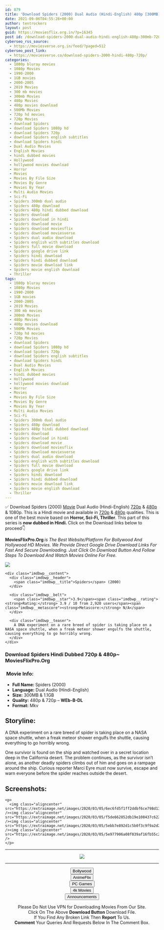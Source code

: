 ```yaml
---
id: 879
title: 'Download Spiders (2000) Dual Audio (Hindi-English) 480p [300MB] || 720p [1.1GB]'
date: 2021-09-06T04:55:28+00:00
author: tentrockers
layout: post
guid: https://moviesflix.org.in/?p=16345
post id: /download-spiders-2000-dual-audio-hindi-english-480p-300mb-720p-1-1gb/
cyberseo_rss_source:
  - https://moviesverse.org.in/feed/?paged=512
cyberseo_post_link:
  - https://moviesverse.co/download-spiders-2000-hindi-480p-720p/
categories:
  - 1080p bluray movies
  - 1080p Movies
  - 1990-2000
  - 1GB movies
  - 2000-2005
  - 2019 Movies
  - 300 mb movies
  - 300mb Movies
  - 480p Movies
  - 480p movies download
  - 500Mb Movies
  - 720p hd movies
  - 720p Movies
  - download Spiders
  - download Spiders 1080p hd
  - download Spiders 720p
  - download Spiders english subtitles
  - download Spiders hindi
  - Dual Audio Movies
  - English Movies
  - hindi dubbed movies
  - Hollywood
  - hollywood movies download
  - Horror
  - Movies
  - Movies By File Size
  - Movies By Genre
  - Movies By Year
  - Multi Audio Movies
  - Sci-Fi
  - Spiders 300mb dual audio
  - Spiders 480p download
  - Spiders 480p hindi dubbed download
  - Spiders download
  - Spiders download in hindi
  - Spiders download movie
  - Spiders download moviesflix
  - Spiders download moviesverse
  - Spiders dual audio download
  - Spiders english with subtitles download
  - Spiders full movie download
  - Spiders google drive link
  - Spiders hindi download
  - Spiders hindi dubbed download
  - Spiders movie download link
  - Spiders movie english download
  - Thriller
tags:
  - 1080p bluray movies
  - 1080p Movies
  - 1990-2000
  - 1GB movies
  - 2000-2005
  - 2019 Movies
  - 300 mb movies
  - 300mb Movies
  - 480p Movies
  - 480p movies download
  - 500Mb Movies
  - 720p hd movies
  - 720p Movies
  - download Spiders
  - download Spiders 1080p hd
  - download Spiders 720p
  - download Spiders english subtitles
  - download Spiders hindi
  - Dual Audio Movies
  - English Movies
  - hindi dubbed movies
  - Hollywood
  - hollywood movies download
  - Horror
  - Movies
  - Movies By File Size
  - Movies By Genre
  - Movies By Year
  - Multi Audio Movies
  - Sci-Fi
  - Spiders 300mb dual audio
  - Spiders 480p download
  - Spiders 480p hindi dubbed download
  - Spiders download
  - Spiders download in hindi
  - Spiders download movie
  - Spiders download moviesflix
  - Spiders download moviesverse
  - Spiders dual audio download
  - Spiders english with subtitles download
  - Spiders full movie download
  - Spiders google drive link
  - Spiders hindi download
  - Spiders hindi dubbed download
  - Spiders movie download link
  - Spiders movie english download
  - Thriller
---
```

<div class="thecontent clearfix">
  <p>
    ✅ Download Spiders (2000) <a href="https://moviesverse.co/category/movies/" data-wpel-link="internal">Movie</a> Dual Audio (Hindi-English) <a href="https://moviesverse.co/720p-movies/" data-wpel-link="internal">720p</a>&nbsp;&&nbsp;<a href="https://moviesverse.co/480p-movies/" data-wpel-link="internal">480p</a> & 1080p. This is a Hindi movie and available in <a href="https://moviesverse.co/720p-movies/" data-wpel-link="internal">720p</a>&nbsp;&&nbsp;<a href="https://moviesverse.co/480p-movies/" data-wpel-link="internal">480p</a> qualities. This is one of the best movie based on <strong>Horror, Sci-Fi, Thriller</strong>. This part of this series is <strong>now dubbed in <span>Hindi.&nbsp;</span></strong><span>Click on the Download links below to proceed👇</span>
  </p>
  
  <p>
    <strong><span>MoviesFlixPro.Org&nbsp;</span></strong><em>is The Best Website/Platform For Bollywood And Hollywood HD Movies. We Provide Direct Google Drive Download Links For Fast And Secure Downloading. Just Click On Download Button And Follow Steps To&nbsp;Download And Watch Movies Online For Free.</em>
  </p>
  
  <div class="imdbwp imdbwp--movie dark">
    <div class="imdbwp__thumb">
      <a class="imdbwp__link" target="_blank" title="Spiders" href="https://www.imdb.com/title/tt0203940/" rel="nofollow external noopener noreferrer" data-wpel-link="external"><img class="imdbwp__img" src="https://m.media-amazon.com/images/M/MV5BN2RmNTkyZTYtOTQwOS00YzY0LTg1MTEtOGVmZGQzMjA4MWMyXkEyXkFqcGdeQXVyMTQxNzMzNDI@._V1_SX300.jpg" /></a>
    </div>
    
    <div class="imdbwp__content">
      <div class="imdbwp__header">
        <span class="imdbwp__title">Spiders</span> (2000)
      </div>
      
      <div class="imdbwp__belt">
        <span class="imdbwp__star">3.9</span><span class="imdbwp__rating"><strong>Rating:</strong> 3.9 / 10 from 2,920 users</span><span class="imdbwp__metascore"><strong>Metascore:</strong> N/A</span>
      </div>
      
      <div class="imdbwp__teaser">
        A DNA experiment on a rare breed of spider is taking place on a NASA space shuttle, when a freak meteor shower engulfs the shuttle, causing everything to go horribly wrong.
      </div>
    </div>
  </div>
  
  <h3>
    <span>Download Spiders Hindi Dubbed 720p & 480p~ MoviesFlixPro.Org</span>
  </h3>
  
  <h3>
    <span>&nbsp;Movie Info:&nbsp;</span>
  </h3>
  
  <ul>
    <li>
      <strong>Full Name: </strong>Spiders (2000)
    </li>
    <li>
      <strong>Language:</strong> Dual Audio (Hindi-English)
    </li>
    <li>
      <strong>Size:</strong> 300MB & 1.1GB
    </li>
    <li>
      <strong>Quality:</strong> 480p & 720p – <span><strong>WEb-B-DL</strong></span>
    </li>
    <li>
      <strong>Format:</strong>&nbsp;Mkv
    </li>
  </ul>
  
  <h2>
    <span>Storyline:</span>
  </h2>
  
  <p>
    A DNA experiment on a rare breed of spider is taking place on a NASA space shuttle, when a freak meteor shower engulfs the shuttle, causing everything to go horribly wrong.
  </p>
  
  <p>
    One survivor is found on the ship and watched over in a secret location deep in the California desert. The problem continues, as the survivor isn’t alone, as another deadly spiders climbs out of him and goes on a rampage around the ship. Curious reporter Marci Eyre must now survive, escape and warn everyone before the spider reaches outside the desert.
  </p>
  
  <div class="summary_text">
    <h2>
      <span>Screenshots:</span>
    </h2>
    
    <p>
      <img class="aligncenter" src="https://extraimage.net/images/2020/03/05/6ec6fd5f1ff2ddbf6ce798d1313369f6.jpg" /><img class="aligncenter" src="https://extraimage.net/images/2020/03/05/f5de662852db19e108437c622be035f2.jpg" /><img class="aligncenter" src="https://extraimage.net/images/2020/03/05/5ebb7e892d1c5b0f3c9f9a2d2dfb1563.jpg" /><img class="aligncenter" src="https://extraimage.net/images/2020/03/05/5e977906a08f039af16fb55c2addce29.jpg" />
    </p>
  </div>
</div>

<center>
  </p> 
  
  <hr />
  
  <p>
    <a href="http://gdrivepro.xyz/join.php" data-wpel-link="external" target="_blank" rel="nofollow external noopener noreferrer"><img src="https://i.imgur.com/FhMdWdW.png" /></a>
  </p>
  
  <hr />
  
  <p>
    <a href="https://dogemovies.xyz" target="_blank" data-wpel-link="external" rel="nofollow external noopener noreferrer"><button class="button button5">Bollywood</button></a><br /> <a href="https://animeflix.in" target="_blank" data-wpel-link="external" rel="nofollow external noopener noreferrer"><button class="button button5">AnimeFlix</button></a><br /> <a href="https://gamesflix.net/" target="_blank" data-wpel-link="external" rel="nofollow external noopener noreferrer"><button class="button button5">PC Games</button></a><br /> <a href="https://uhdmovies.in" target="_blank" data-wpel-link="external" rel="nofollow external noopener noreferrer"><button class="button button5">4k Movies</button></a><br /> <a href="https://moviesverse.co/announcements/" target="_blank" data-wpel-link="internal" rel="noopener"><button class="button button5">Announcements</button></a>
  </p>
  
  <div class="alert alert-danger">
    Please Do Not Use VPN for Downloading Movies From Our Site.
  </div>
  
  <div class="alert alert-success">
    Click On The Above <strong>Download Button</strong> Download File.
  </div>
  
  <div class="alert alert-warning">
    If You Find Any Broken Link Then <strong>Report</strong> To Us.
  </div>
  
  <div class="alert alert-info">
    <strong>Comment</strong> Your Queries And Requests Below In The Comment Box.
  </div>
  
  <p>
    </center>
  </p>
